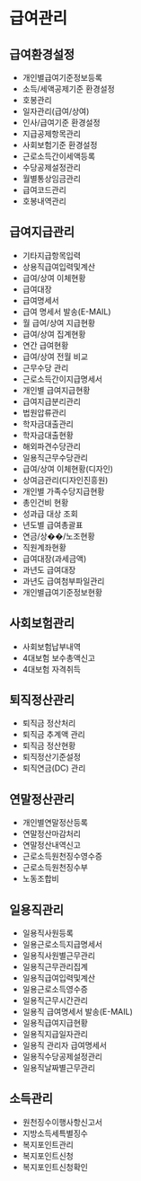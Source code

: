 # 급여관리

## 급여환경설정
- 개인별급여기준정보등록
- 소득/세액공제기준 환경설정
- 호봉관리
- 일자관리(급여/상여)
- 인사/급여기준 환경설정
- 지급공제항목관리
- 사회보험기준 환경설정
- 근로소득간이세액등록
- 수당공제설정관리
- 월별통상임금관리
- 급여코드관리
- 호봉내역관리

## 급여지급관리
- 기타지급항목입력
- 상용직급여입력및계산
- 급여/상여 이체현황
- 급여대장
- 급여명세서
- 급여 명세서 발송(E-MAIL)
- 월 급여/상여 지급현황
- 급여/상여 집계현황
- 연간 급여현황
- 급여/상여 전월 비교
- 근무수당 관리
- 근로소득간이지급명세서
- 개인별 급여지급현황
- 급여지급분리관리
- 법원압류관리
- 학자금대출관리
- 학자금대출현황
- 해외파견수당관리
- 일용직근무수당관리
- 급여/상여 이체현황(디자인)
- 상여금관리(디자인진흥원)
- 개인별 가족수당지급현황
- 총인건비 현황
- 성과급 대상 조회
- 년도별 급여총괄표
- 연금/상��/노조현황
- 직원계좌현황
- 급여대장(과세금액)
- 과년도 급여대장
- 과년도 급여첨부파일관리
- 개인별급여기준정보현황

## 사회보험관리
- 사회보험납부내역
- 4대보험 보수총액신고
- 4대보험 자격취득

## 퇴직정산관리
- 퇴직금 정산처리
- 퇴직금 추계액 관리
- 퇴직금 정산현황
- 퇴직정산기준설정
- 퇴직연금(DC) 관리

## 연말정산관리
- 개인별연말정산등록
- 연말정산마감처리
- 연말정산내역신고
- 근로소득원천징수영수증
- 근로소득원천징수부
- 노동조합비

## 일용직관리
- 일용직사원등록
- 일용근로소득지급명세서
- 일용직사원별근무관리
- 일용직근무관리집계
- 일용직급여입력및계산
- 일용근로소득영수증
- 일용직근무시간관리
- 일용직 급여명세서 발송(E-MAIL)
- 일용직급여지급현황
- 일용직지급일자관리
- 일용직 관리자 급여명세서
- 일용직수당공제설정관리
- 일용직날짜별근무관리

## 소득관리
- 원천징수이행사항신고서
- 지방소득세특별징수
- 복지포인트관리
- 복지포인트신청
- 복지포인트신청확인 